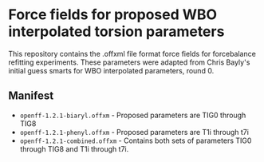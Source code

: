 # Force fields for proposed WBO interpolated torsion parameters

This repository contains the .offxml file format force fields for forcebalance refitting experiments.
These parameters were adapted from Chris Bayly's initial guess smarts for WBO interpolated parameters, round 0.

## Manifest
* `openff-1.2.1-biaryl.offxm` - Proposed parameters are TIG0 through TIG8
* `openff-1.2.1-phenyl.offxm` - Proposed parameters are T1i through t7i
* `openff-1.2.1-combined.offxm` - Contains both sets of parameters TIG0 through TIG8 and T1i through t7i.

